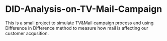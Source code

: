 # DID-Analysis-on-TV-Mail-Campaign
This is a small project to simulate TV&Mail campaign process and using Difference in Difference method to measure how mail is affecting our customer acqusition.

